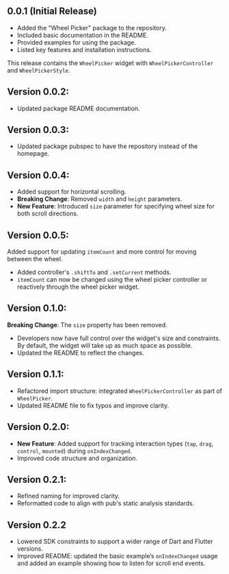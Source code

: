 ## 0.0.1 (Initial Release)

- Added the "Wheel Picker" package to the repository.
- Included basic documentation in the README.
- Provided examples for using the package.
- Listed key features and installation instructions.

This release contains the `WheelPicker` widget with `WheelPickerController` and `WheelPickerStyle`.

## Version 0.0.2:

- Updated package README documentation.

## Version 0.0.3:

- Updated package pubspec to have the repository instead of the homepage.

## Version 0.0.4:

- Added support for horizontal scrolling.
- **Breaking Change**: Removed `width` and `height` parameters.
- **New Feature**: Introduced `size` parameter for specifying wheel size for both scroll directions.

## Version 0.0.5:

Added support for updating `itemCount` and more control for moving between the wheel.
- Added controller's `.shiftTo` and `.setCurrent` methods.
- `itemCount` can now be changed using the wheel picker controller or reactively through the wheel picker widget.

## Version 0.1.0:

**Breaking Change**: The `size` property has been removed.
- Developers now have full control over the widget's size and constraints. By default, the widget will take up as much space as possible.
- Updated the README to reflect the changes.

## Version 0.1.1:

- Refactored import structure: integrated `WheelPickerController` as part of `WheelPicker`.
- Updated README file to fix typos and improve clarity.

## Version 0.2.0:

- **New Feature**: Added support for tracking interaction types (`tap`, `drag`, `control`, `mounted`) during `onIndexChanged`.
- Improved code structure and organization.

## Version 0.2.1:

- Refined naming for improved clarity.
- Reformatted code to align with pub's static analysis standards.

## Version 0.2.2

- Lowered SDK constraints to support a wider range of Dart and Flutter versions.
- Improved README: updated the basic example’s `onIndexChanged` usage and added an example showing how to listen for scroll end events.
